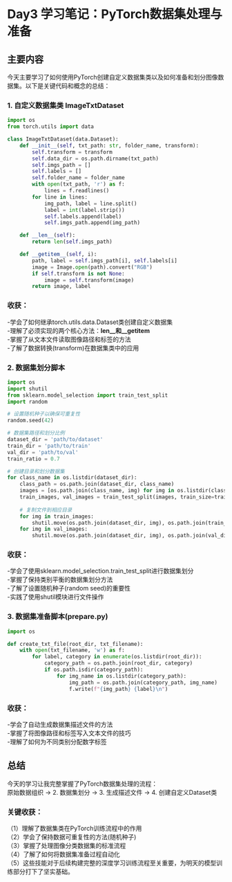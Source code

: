 # Day3 学习笔记：PyTorch数据集处理与准备

## 主要内容

今天主要学习了如何使用PyTorch创建自定义数据集类以及如何准备和划分图像数据集。以下是关键代码和概念的总结：

### 1. 自定义数据集类 ImageTxtDataset

```python
import os
from torch.utils import data

class ImageTxtDataset(data.Dataset):
    def __init__(self, txt_path: str, folder_name, transform):
        self.transform = transform
        self.data_dir = os.path.dirname(txt_path)
        self.imgs_path = []
        self.labels = []
        self.folder_name = folder_name
        with open(txt_path, 'r') as f:
            lines = f.readlines()
        for line in lines:
            img_path, label = line.split()
            label = int(label.strip())
            self.labels.append(label)
            self.imgs_path.append(img_path)

    def __len__(self):
        return len(self.imgs_path)

    def __getitem__(self, i):
        path, label = self.imgs_path[i], self.labels[i]
        image = Image.open(path).convert("RGB")
        if self.transform is not None:
            image = self.transform(image)
        return image, label
```
### 收获：

-学会了如何继承torch.utils.data.Dataset类创建自定义数据集  
-理解了必须实现的两个核心方法：__len__和__getitem__  
-掌握了从文本文件读取图像路径和标签的方法  
-了解了数据转换(transform)在数据集类中的应用  

### 2. 数据集划分脚本
```python
import os
import shutil
from sklearn.model_selection import train_test_split
import random

# 设置随机种子以确保可重复性
random.seed(42)

# 数据集路径和划分比例
dataset_dir = 'path/to/dataset'
train_dir = 'path/to/train'
val_dir = 'path/to/val'
train_ratio = 0.7

# 创建目录和划分数据集
for class_name in os.listdir(dataset_dir):
    class_path = os.path.join(dataset_dir, class_name)
    images = [os.path.join(class_name, img) for img in os.listdir(class_path)]
    train_images, val_images = train_test_split(images, train_size=train_ratio, random_state=42)
    
    # 复制文件到相应目录
    for img in train_images:
        shutil.move(os.path.join(dataset_dir, img), os.path.join(train_dir, img))
    for img in val_images:
        shutil.move(os.path.join(dataset_dir, img), os.path.join(val_dir, img))
```
### 收获：
-学会了使用sklearn.model_selection.train_test_split进行数据集划分  
-掌握了保持类别平衡的数据集划分方法  
-了解了设置随机种子(random seed)的重要性  
-实践了使用shutil模块进行文件操作  

### 3. 数据集准备脚本(prepare.py)
```python
import os

def create_txt_file(root_dir, txt_filename):
    with open(txt_filename, 'w') as f:
        for label, category in enumerate(os.listdir(root_dir)):
            category_path = os.path.join(root_dir, category)
            if os.path.isdir(category_path):
                for img_name in os.listdir(category_path):
                    img_path = os.path.join(category_path, img_name)
                    f.write(f"{img_path} {label}\n")
```
### 收获：
-学会了自动生成数据集描述文件的方法  
-掌握了将图像路径和标签写入文本文件的技巧  
-理解了如何为不同类别分配数字标签  

## 总结
今天的学习让我完整掌握了PyTorch数据集处理的流程：  
原始数据组织 → 2. 数据集划分 → 3. 生成描述文件 → 4. 创建自定义Dataset类  

### 关键收获：  
（1）理解了数据集类在PyTorch训练流程中的作用  
（2）学会了保持数据可重复性的方法(随机种子)  
（3）掌握了处理图像分类数据集的标准流程  
（4）了解了如何将数据集准备过程自动化  
（5）这些技能对于后续构建完整的深度学习训练流程至关重要，为明天的模型训练部分打下了坚实基础。  
